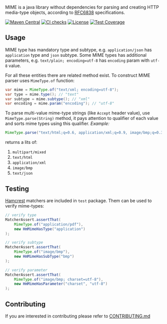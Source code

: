MIME is a java library without dependencies for parsing and creating
HTTP media-type objects, according to [RFC6838](https://tools.ietf.org/html/rfc6838) specifications.

[![Maven Central](https://img.shields.io/maven-central/v/wtf.g4s8/mime)](https://mvnrepository.com/artifact/wtf.g4s8/mime)
[![CI checks](https://github.com/g4s8/mime/actions/workflows/ci-checks.yml/badge.svg)](https://github.com/g4s8/mime/actions/workflows/ci-checks.yml)
[![License](https://img.shields.io/github/license/g4s8/mime.svg?style=flat-square)](https://github.com/g4s8/mime/blob/master/LICENSE.txt)
[![Test Coverage](https://img.shields.io/codecov/c/github/g4s8/mime.svg?style=flat-square)](https://codecov.io/github/g4s8/mime?branch=master)

## Usage

MIME type has mandatory type and subtype, e.g. `application/json` has `application` type
and `json` subtype. Some MIME types has additional parameters, e.g. `text/plain; encoding=utf-8` has
`encoding` param with `utf-8` value.

For all these entities there are related method exist. To construct MIME parser uses `MimeType.of` function:
```java
var mime = MimeType.of("text/xml; encoding=utf-8");
var type = mime.type(); // "text"
var subtype = mime.subtype(); // "xml"
var encoding = mime.param("encoding"); // "utf-8"
```

To parse multi-value mime-type strings (like `Accept` header value), use `MimeType.parse(String)` method, it pays attention to qualifier
of each value and sorts mime types using this qualifier.
*Example:*
```java
MimeType.parse("text/html;q=0.6, application/xml;q=0.9, image/bmp;q=0.3,image/bmp;q=0.5, text/html, multipart/mixed, text/json;q=0.4")
```
returns a lits of:
 1. `multipart/mixed`
 2. `text/html`
 3. `application/xml`
 4. `image/bmp`
 5. `text/json`

## Testing
[Hamcrest](http://hamcrest.org/JavaHamcrest/) matchers are included in `test` package. Them can be used to verify mime-types:
```java
// verify type
MatcherAssert.assertThat(
    MimeType.of("application/pdf"),
    new HmMimeHasType("application")
);

// verify subtype
MatcherAssert.assertThat(
    MimeType.of("image/bmp"),
    new HmMimeHasSubType("bmp")
);

// verify parameter
MatcherAssert.assertThat(
    MimeType.of("image/bmp; charset=utf-8"),
    new HmMimeHasParameter("charset", "utf-8")
);
```

## Contributing
If you are interested in contributing please refer to [CONTRIBUTING.md](CONTRIBUTING.md)
